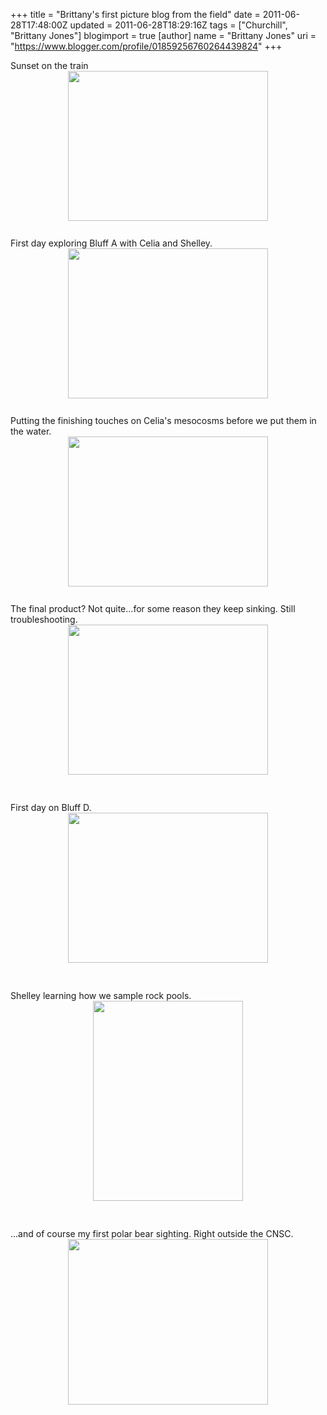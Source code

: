 +++
title = "Brittany's first picture blog from the field"
date = 2011-06-28T17:48:00Z
updated = 2011-06-28T18:29:16Z
tags = ["Churchill", "Brittany Jones"]
blogimport = true 
[author]
	name = "Brittany Jones"
	uri = "https://www.blogger.com/profile/01859256760264439824"
+++

Sunset on the train<br /><a onblur="try {parent.deselectBloggerImageGracefully();} catch(e) {}" href="http://2.bp.blogspot.com/-yV3X2FCVIrU/TgpQdNT5gsI/AAAAAAAAACY/QfvReFJT7hs/s1600/018.JPG"><img style="display: block; margin: 0px auto 10px; text-align: center; cursor: pointer; width: 320px; height: 240px;" src="http://2.bp.blogspot.com/-yV3X2FCVIrU/TgpQdNT5gsI/AAAAAAAAACY/QfvReFJT7hs/s320/018.JPG" alt="" id="BLOGGER_PHOTO_ID_5623395547445035714" border="0" /></a><br />First day exploring Bluff A with Celia and Shelley.<br /><a onblur="try {parent.deselectBloggerImageGracefully();} catch(e) {}" href="http://1.bp.blogspot.com/-GxUHA0g2CLU/TgpQddm3mOI/AAAAAAAAACg/XRSnenluwbI/s1600/026.JPG"><img style="display: block; margin: 0px auto 10px; text-align: center; cursor: pointer; width: 320px; height: 240px;" src="http://1.bp.blogspot.com/-GxUHA0g2CLU/TgpQddm3mOI/AAAAAAAAACg/XRSnenluwbI/s320/026.JPG" alt="" id="BLOGGER_PHOTO_ID_5623395551819569378" border="0" /></a><br />Putting the finishing touches on Celia's mesocosms before we put them in the water.<br /><a onblur="try {parent.deselectBloggerImageGracefully();} catch(e) {}" href="http://3.bp.blogspot.com/-gcK5bdw_Gik/TgpQd0B_xeI/AAAAAAAAACo/c1TYEKlZF9w/s1600/038.JPG"><img style="display: block; margin: 0px auto 10px; text-align: center; cursor: pointer; width: 320px; height: 240px;" src="http://3.bp.blogspot.com/-gcK5bdw_Gik/TgpQd0B_xeI/AAAAAAAAACo/c1TYEKlZF9w/s320/038.JPG" alt="" id="BLOGGER_PHOTO_ID_5623395557838931426" border="0" /></a><br />The final product? Not quite...for some reason they keep sinking. Still troubleshooting.<br /><a onblur="try {parent.deselectBloggerImageGracefully();} catch(e) {}" href="http://3.bp.blogspot.com/-gfJ2pBwnVik/TgpQe0YDGaI/AAAAAAAAAC4/ghDQshVqFe4/s1600/122.JPG"><img style="display: block; margin: 0px auto 10px; text-align: center; cursor: pointer; width: 320px; height: 240px;" src="http://3.bp.blogspot.com/-gfJ2pBwnVik/TgpQe0YDGaI/AAAAAAAAAC4/ghDQshVqFe4/s320/122.JPG" alt="" id="BLOGGER_PHOTO_ID_5623395575111293346" border="0" /></a><br /><br />First day on Bluff D.<br /><a onblur="try {parent.deselectBloggerImageGracefully();} catch(e) {}" href="http://1.bp.blogspot.com/-BlWvBQh4Jus/TgpTze6D7fI/AAAAAAAAADI/5ez7-KTEbKU/s1600/098.JPG"><img style="display: block; margin: 0px auto 10px; text-align: center; cursor: pointer; width: 320px; height: 240px;" src="http://1.bp.blogspot.com/-BlWvBQh4Jus/TgpTze6D7fI/AAAAAAAAADI/5ez7-KTEbKU/s320/098.JPG" alt="" id="BLOGGER_PHOTO_ID_5623399228660510194" border="0" /></a><br /><br />Shelley learning how we sample rock pools.<br /><a onblur="try {parent.deselectBloggerImageGracefully();} catch(e) {}" href="http://4.bp.blogspot.com/-4VJeRCwWrco/TgpTzLorn6I/AAAAAAAAADA/bVsTqTdZH7o/s1600/099.JPG"><img style="display: block; margin: 0px auto 10px; text-align: center; cursor: pointer; width: 240px; height: 320px;" src="http://4.bp.blogspot.com/-4VJeRCwWrco/TgpTzLorn6I/AAAAAAAAADA/bVsTqTdZH7o/s320/099.JPG" alt="" id="BLOGGER_PHOTO_ID_5623399223487340450" border="0" /></a><br /><br />...and of course my first polar bear sighting. Right outside the CNSC.<br /><a onblur="try {parent.deselectBloggerImageGracefully();} catch(e) {}" href="http://4.bp.blogspot.com/-rbgWOe43JaE/TgpTzrVNY7I/AAAAAAAAADQ/WiftFX4bWdE/s1600/111.jpg"><img style="display: block; margin: 0px auto 10px; text-align: center; cursor: pointer; width: 320px; height: 265px;" src="http://4.bp.blogspot.com/-rbgWOe43JaE/TgpTzrVNY7I/AAAAAAAAADQ/WiftFX4bWdE/s320/111.jpg" alt="" id="BLOGGER_PHOTO_ID_5623399231995601842" border="0" /></a>
